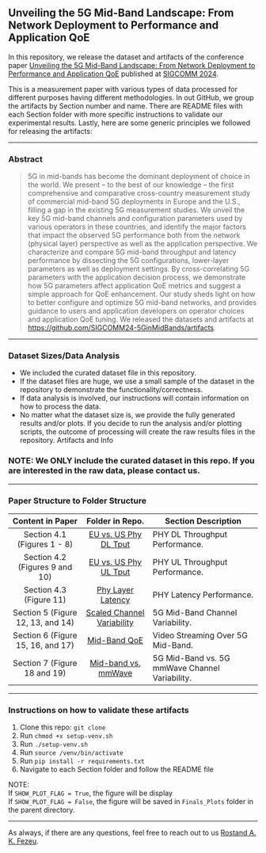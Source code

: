 
## Unveiling the 5G Mid-Band Landscape: From Network Deployment to Performance and Application QoE

In this repository, we release the dataset and artifacts of the conference paper 
[Unveiling the 5G Mid-Band Landscape: From Network Deployment to Performance and Application QoE](https://github.com/SIGCOMM24-5GinMidBands/artifacts/blob/main/5G_EU_US_Configuration_Comparative_Study.pdf) published at [SIGCOMM 2024](https://conferences.sigcomm.org/sigcomm/2024/). 

This is a measurement paper with various types of data processed for different purposes having different methodologies. In out GitHub,
we group the artifacts by Section number and name. There are README files with each Section folder with more specific
instructions to validate our experimental results. Lastly, here are some generic principles we followed for releasing the artifacts:

---

### Abstract  
> 5G in mid-bands has become the dominant deployment of choice in the world. We present – to the best of our knowledge – the first 
> comprehensive and comparative cross-country measurement study 
> of commercial mid-band 5G deployments in Europe and the U.S., 
> filling a gap in the existing 5G measurement studies. We unveil the 
> key 5G mid-band channels and configuration parameters used by 
> various operators in these countries, and identify the major factors 
> that impact the observed 5G performance both from the network 
> (physical layer) perspective as well as the application perspective. 
> We characterize and compare 5G mid-band throughput and latency 
> performance by dissecting the 5G configurations, lower-layer parameters
> as well as deployment settings. By cross-correlating 5G parameters with the application decision process, we demonstrate how 
> 5G parameters affect application QoE metrics and suggest a simple 
> approach for QoE enhancement. Our study sheds light on how to 
> better configure and optimize 5G mid-band networks, and provides 
> guidance to users and application developers on operator choices 
> and application QoE tuning. We released the datasets and artifacts 
> at https://github.com/SIGCOMM24-5GinMidBands/artifacts.

---

### Dataset Sizes/Data Analysis
- We included the curated dataset file in this repository.
- If the dataset files are huge, we use a small sample of the dataset in the repository to demonstrate the functionality/correctness.
- If data analysis is involved, our instructions will contain information on how to process the data.
- No matter what the dataset size is, we provide the fully generated results and/or plots. If you decide to run the analysis
and/or plotting scripts, the outcome of processing will create
the raw results files in the repository. Artifacts and Info

### NOTE: We ONLY include the curated dataset in this repo. If you are interested in the raw data, please contact us. 

---


### Paper Structure to Folder Structure
 
  

|                Content in Paper                |                                                    Folder in Repo.                                                     | Section Description                                                                          |
|:----------------------------------------------:|:----------------------------------------------------------------------------------------------------------------------:|----------------------------------------------------------------------------------------------|
|          Section 4.1 (Figures 1 - 8)           | [EU vs. US Phy DL Tput](https://github.umn.edu/fezeu001/5G-Mid-Band/blob/main/Sec4-Mid-Band-PhyPerformance/README.md)  | PHY DL Throughput Performance.                                                               |
|         Section 4.2 (Figures 9 and 10)         | [EU vs. US Phy UL Tput](https://github.umn.edu/fezeu001/5G-Mid-Band/blob/main/Sec4-Mid-Band-PhyPerformance/README.md)  | PHY UL Throughput Performance.                                                               |
|            Section 4.3 (Figure 11)             |   [Phy Layer Latency](https://github.umn.edu/fezeu001/5G-Mid-Band/blob/main/Sec4-Mid-Band-PhyPerformance/README.md)    | PHY Latency Performance.                                                                     |
|       Section 5 (Figure 12, 13, and 14)        | [Scaled Channel Variability](https://github.umn.edu/fezeu001/5G-Mid-Band/blob/main/Sec5-Channel-Variability/README.md) | 5G Mid-Band Channel Variability.                                                             |
|       Section 6 (Figure 15, 16, and 17)        |      [Mid-Band QoE](https://github.umn.edu/fezeu001/5G-Mid-Band/blob/main/Sec6-Mid-Band-VideoSteaming/README.md)       | Video Streaming Over 5G Mid-Band.                                                            |
|          Section 7 (Figure 18 and 19)          |     [Mid-band vs. mmWave](https://github.umn.edu/fezeu001/5G-Mid-Band/blob/main/Sec7-MidBand-vs-mmWave/README.md)      | 5G Mid-Band vs. 5G mmWave Channel Variability.                                               |
---

### Instructions on how to validate these artifacts
1. Clone this repo: ``git clone``
2. Run ``chmod +x setup-venv.sh``
3. Run ``./setup-venv.sh``
4. Run ``source /venv/bin/activate``
5. Run ``pip install -r requirements.txt``
6. Navigate to each Section folder and follow the README file

NOTE: \
If ``SHOW_PLOT_FLAG = True``, the figure will be display\
If ``SHOW_PLOT_FLAG = False``, the figure will be saved in ``Finals_Plots`` folder in the parent directory.

---

As always, if there are any questions, feel free to reach out to us [Rostand A. K. Fezeu](mailto:fezeu001@umn.edu?cc=claudio.fiandrino@imdea.org&cc=eman@cs.umn.edu&bcc=zhang089@umn.edu&subject=[5G-Mid-Band]%SIGCOMM'24%Paper).
